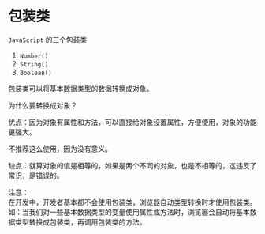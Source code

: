 # 包装类

`JavaScript` 的三个包装类

1. `Number()`
2. `String()`
3. `Boolean()`

包装类可以将基本数据类型的数据转换成对象。

为什么要转换成对象？

优点：因为对象有属性和方法，可以直接给对象设置属性，方便使用，对象的功能更强大。

不推荐这么使用，因为没有意义。

缺点：就算对象的值是相等的，如果是两个不同的对象，也是不相等的，这违反了常识，是错误的。

注意：\
在开发中，开发者基本都不会使用包装类，浏览器自动类型转换时才使用包装类。\
如：当我们对一些基本数据类型的变量使用属性或方法时，浏览器会自动将基本数据类型转换成包装类，再调用包装类的方法。
